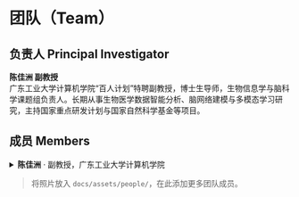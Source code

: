 # 团队（Team）

## 负责人 Principal Investigator
**陈佳洲 副教授**  
广东工业大学计算机学院“百人计划”特聘副教授，博士生导师，生物信息学与脑科学课题组负责人。长期从事生物医学数据智能分析、脑网络建模与多模态学习研究，主持国家重点研发计划与国家自然科学基金等项目。

## 成员 Members

<details class="member-card">
<summary><strong>陈佳洲</strong> · 副教授，广东工业大学计算机学院</summary>

- **研究方向**：生物医学数据智能分析、复杂生物网络分析、生物信息学、脑科学
- **教育背景**：
  1. 2016.09–2020.12 华南理工大学 计算机科学与技术 工学博士（导师：韩国强）
  2. 2013.09–2016.06 广东工业大学 软件工程 工学硕士（导师：曾碧）
  3. 2009.09–2013.06 嘉应学院 计算机科学与技术 工学学士
- **工作经历**：
  1. 2024.06–至今 广东工业大学计算机学院 副教授
  2. 2021.01–2024.05 华南理工大学计算机科学与工程学院 博士后（合作导师：蔡宏民）
  3. 2019.09–2020.09 美国北卡罗来纳大学教堂山分校 访问学者（导师：Guorong Wu）

### 代表论文（第一作者 / 通讯作者）
1. Fei Qi, Jin Guo, et al., **Multi-Kernel Clustering with Tensor Fusion on Grassmann Manifold for High-dimensional Genomic Data**, *Methods*, 2024.
2. Xiaoqi Sheng, Hongmin Cai, et al., **Modality-Aware Discriminative Fusion Network for Integrated Analysis of Brain Imaging Genomics**, *IEEE TNNLS*, 2024.
3. Hongmin Cai, Ranran Deng, et al., **Harmonic Wavelet Neural Network for Discovering Neuropathological Propagation Patterns in Alzheimer’s Disease**, *IEEE JBHI*, 2024.
4. Hongmin Cai, Xiaoqi Sheng, et al., **Brain Network Classification via Manifold Harmonic Discriminant Analysis**, *IEEE TNNLS*, 2023.

### 荣誉奖励（部分）
- 2025 广东省科技进步一等奖（排名5）
- 2023 ACM SIGBIO China 分会新星奖（排名1）
- 2022 广东省人工智能产业协会科学技术奖自然科学奖一等奖（排名3）
- 2021 ACM SIGBIO China 分会优博奖（排名1）

### 主持项目（在研/已结题）
- 国家自然科学基金面上项目（2026–2029）：基于图计算的空间多组学数据生成和整合研究
- 国家重点研发计划课题（2024–2027）：基于生成式算法的亚细胞精度多组学数字孪生细胞技术
- 国家自然科学基金青年项目（2022–2024）：基于脑网络谐波的阿尔茨海默症早期诊断分析理论与应用

### 学术服务
- 担任 IEEE TMI、IEEE JBHI、IEEE TNNLS、Briefings in Bioinformatics 等期刊审稿人
- 中国人工智能学会生物信息学与人工生命专委会执行委员
- 中国计算机学会生物信息学专委会执行委员
</details>

> 将照片放入 `docs/assets/people/`，在此添加更多团队成员。
